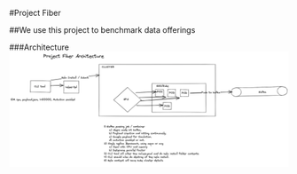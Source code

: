 #Project Fiber

##We use this project to benchmark data offerings


###Architecture
![](resources/Project-Fiber-Architechture.png)
